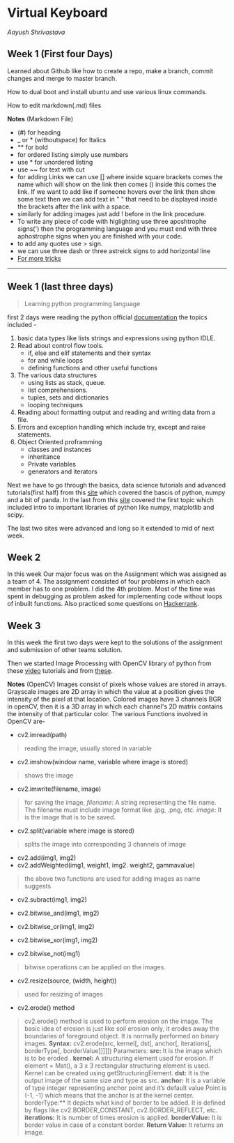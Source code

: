 # Virtual Keyboard
_Aayush Shrivastava_

## Week 1 (First four Days)
Learned about Github like how to create a repo, make a branch, commit changes and merge to master branch.

How to dual boot and install ubuntu and use various linux commands.

How to edit markdown(.md) files
    
**Notes** (Markdown File)
    
* (#) for heading
* _ or * (withoutspace) for Italics
*  ** for bold
* for ordered listing simply use numbers
* use * for unordered listing
* use ~~ for text with cut
* for adding Links we can use [] where inside square brackets comes the name which will show on the link then comes () inside this comes the link. If we want to add like if someone hovers over the link then show some text then we can add text in " " that need to be displayed inside the brackets after the link with a space.
* similarly for adding images just add ! before in the link procedure.
* To write any piece of code with higlighting use three aposhtrophe signs(') then the programming language and you must end with three aphostrophe signs when you are finished with your code.
* to add any quotes use > sign.
* we can use three dash or three astreick signs to add horizontal line    
* [For more tricks](https://guides.github.com/pdfs/markdown-cheatsheet-online.pdf)

---

## Week 1 (last three days)

>Learning python programming language

first 2 days were reading the python official [documentation](https://docs.python.org/3/tutorial/index.html) the topics included -
1. basic data types like lists strings and expressions using python IDLE.
2. Read about control flow tools.
     - if, else and elif statements and their syntax
     - for and while loops
     - defining functions and other useful functions
3. The various data structures
     - using lists as stack, queue.
     - list comprehensions.
     - tuples, sets and dictionaries
     - looping techniques
4. Reading about formatting output and reading and writing data from a file.
5. Errors and exception handling which include try, except and raise statements.
6. Object Oriented proframming
     - classes and instances 
     - inheritance
     - Private variables 
     - generators and iterators

Next we have to go through the basics, data science tutorials and advanced tutorials(first half) from this [site](https://www.learnpython.org/) which covered the bascis of python, numpy and a bit of panda.
In the last from this [site](https://scipy-lectures.org/) covered the first topic which included intro to important libraries of python like numpy, matplotlib and scipy.

The last two sites were advanced and long so it extended to mid of next week.

## Week 2

In this week Our major focus was on the Assignment which was assigned as a team of 4. The assignment consisted of four problems in which each member has to one problem.
I did the 4th problem.
Most of the time was spent in debugging as problem asked for implementing code without loops of inbuilt functions.
Also practiced some questions on [Hackerrank](https://www.hackerrank.com/domains/python).

## Week 3

In this week the first two days were kept to the solutions of the assignment and submission of other teams solution.

Then we started Image Processing with OpenCV library of python from these [video](https://www.youtube.com/watch?v=kdLM6AOd2vc&list=PLS1QulWo1RIa7D1O6skqDQ-JZ1GGHKK-K) tutorials and from [these](https://www.geeksforgeeks.org/opencv-python-tutorial/).

**Notes** (OpenCV)
Images consist of pixels whose values are stored in arrays. Grayscale images are 2D array in which the value at a position gives the intensity of the pixel at that location. Colored images have 3 channels BGR in openCV, then it is a 3D array in which each channel's 2D matrix contains the intensity of that particular color.
The various Functions involved in OpenCV are-

* cv2.imread(path)
> reading the image, usually stored in variable

* cv2.imshow(window name, variable where image is stored)
> shows the image

* cv2.imwrite(filename, image)
> for saving the image, *filename*: A string representing the file name. The filename must include image format like .jpg, .png, etc.
*image*: It is the image that is to be saved.

* cv2.split(variable where image is stored)
> splits the image into corresponding 3 channels of image

* cv2.add(img1, img2)
* cv2.addWeighted(img1, weight1, img2. weight2, gammavalue)
> the above two functions are used for adding images as name suggests

* cv2.subract(img1, img2)

* cv2.bitwise_and(img1, img2)
* cv2.bitwise_or(img1, img2)
* cv2.bitwise_xor(img1, img2)
* cv2.bitwise_not(img1)
> bitwise operations can be applied on the images.

* cv2.resize(source, (width, height))
> used for resizing of images

* cv2.erode() method
> cv2.erode() method is used to perform erosion on the image. The basic idea of erosion is just like soil erosion only, it erodes away the boundaries of foreground object. It is normally performed on binary images.
>**Syntax:** cv2.erode(src, kernel[, dst[, anchor[, iterations[, borderType[, borderValue]]]]])
Parameters:
**src:** It is the image which is to be eroded .
**kernel:** A structuring element used for erosion. If element = Mat(), a 3 x 3 rectangular structuring element is used. Kernel can be created using getStructuringElement.
**dst:** It is the output image of the same size and type as src.
**anchor:** It is a variable of type integer representing anchor point and it’s default value Point is (-1, -1) which means that the anchor is at the kernel center.
borderType:** It depicts what kind of border to be added. It is defined by flags like cv2.BORDER_CONSTANT, cv2.BORDER_REFLECT, etc.
**iterations:** It is number of times erosion is applied.
**borderValue:** It is border value in case of a constant border.
**Return Value:** It returns an image.
